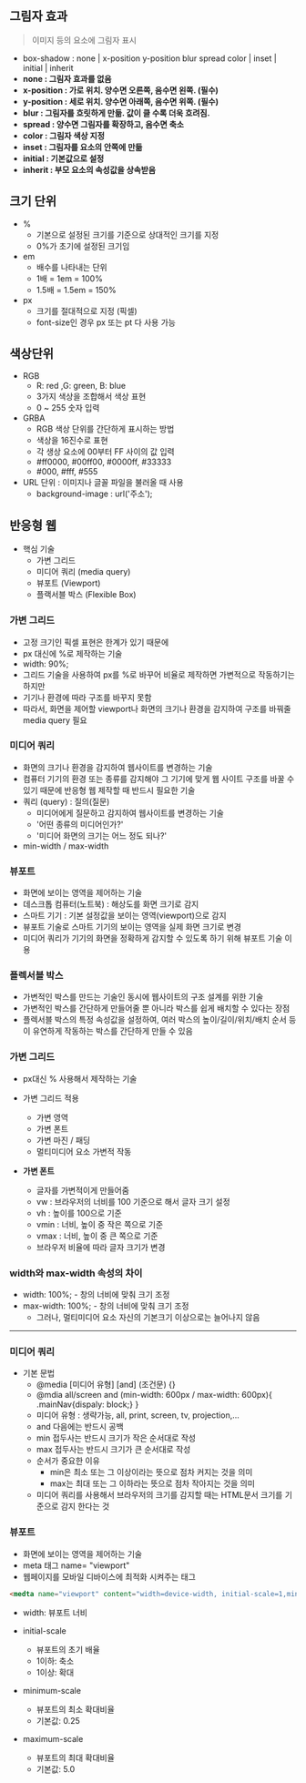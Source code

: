 ## 그림자 효과

> 이미지 등의 요소에 그림자 표시

- box-shadow : none | x-position y-position blur spread color | inset | initial | inherit
- **none : 그림자 효과를 없음**
- **x-position : 가로 위치. 양수면 오른쪽, 음수면 왼쪽. (필수)**
- **y-position : 세로 위치. 양수면 아래쪽, 음수면 위쪽. (필수)**
- **blur : 그림자를 흐릿하게 만듦. 값이 클 수록 더욱 흐려짐.**
- **spread : 양수면 그림자를 확장하고, 음수면 축소**
- **color : 그림자 색상 지정**
- **inset : 그림자를 요소의 안쪽에 만듦**
- **initial : 기본값으로 설정**
- **inherit : 부모 요소의 속성값을 상속받음**



##  크기 단위

- % 
  - 기본으로 설정된 크기를 기준으로 상대적인 크기를 지정
  - 0%가 초기에 설정된 크기임
- em
  - 배수를 나타내는 단위
  - 1배 = 1em = 100%
  - 1.5배 = 1.5em = 150%
- px 
  - 크기를 절대적으로 지정 (픽셀)
  - font-size인 경우 px 또는 pt 다 사용 가능



## 색상단위

- RGB
  - R: red ,G: green, B: blue
  - 3가지 색상을 조합해서 색상 표현
  - 0 ~ 255 숫자 입력
- GRBA
  - RGB 색상 단위를 간단하게 표시하는 방법
  - 색상을 16진수로 표현 
  - 각 생상 요소에 00부터 FF 사이의 값 입력
  - #ff0000, #00ff00, #0000ff, #33333
  - #000, #fff, #555
- URL 단위 : 이미지나 글꼴 파일을 불러올 때 사용
  - background-image : url('주소');



## 반응형 웹

- 핵심 기술
  - 가변 그리드
  - 미디어 쿼리 (media query)
  - 뷰포트 (Viewport)
  - 플랙서블 박스 (Flexible Box)



### 가변 그리드

- 고정 크기인 픽셀 표현은 한계가 있기 때문에
- px  대신에 %로 제작하는 기술
- width: 90%;
- 그리드 기술을 사용하여 px를 %로 바꾸어 비율로 제작하면 가변적으로 작동하기는 하지만
- 기기나 환경에 따라 구조를 바꾸지 못함
- 따라서, 화면을 제어할 viewport나 화면의 크기나 환경을 감지하여 구조를 바꿔줄  media query 필요



### 미디어 쿼리

- 화면의 크기나 환경을 감지하여 웹사이트를 변경하는 기술
- 컴퓨터 기기의 환경 또는 종류를 감지해야 그 기기에 맞게 웹 사이트 구조를 바꿀 수 있기 때문에 반응형 웹 제작할 때 반드시 필요한 기술
- 쿼리 (query) : 질의(질문)
  - 미디어에게 질문하고 감지하여 웹사이트를 변경하는 기술
  - '어떤 종류의 미디어인가?'
  - '미디어 화면의 크기는 어느 정도 되나?'
- min-width / max-width



### 뷰포트

- 화면에 보이는 영역을 제어하는 기술
- 데스크톱 컴퓨터(노트북) : 해상도를 화면 크기로 감지
- 스마트 기기 : 기본 설정값을 보이는 영역(viewport)으로 감지
- 뷰포트 기술로 스마트 기기의 보이는 영역을 실제 화면 크기로 변경
- 미디어 쿼리가 기기의 화면을 정확하게 감지할 수 있도록 하기 위해 뷰포트 기술 이용



### 플렉서블 박스

- 가변적인 박스를 만드는 기술인 동시에 웹사이트의 구조 설계를 위한 기술
- 가변적인 박스를 간단하게 만들어줄 뿐 아니라 박스를 쉽게 배치할 수 있다는 장점
- 플렉서블 박스의 특정 속성값을 설정하여, 여러 박스의 높이/길이/위치/배치 순서 등이 유연하게 작동하는 박스를 간단하게 만들 수 있음



### 가변 그리드

- px대신 % 사용해서 제작하는 기술

- 가변 그리드 적용
  - 가변 영역
  - 가변 폰트
  - 가변 마진 / 패딩
  - 멀티미디어 요소 가변적 작동
- **가변 폰트**
  - 글자를 가변적이게 만들어줌
  - vw : 브라우저의 너비를 100 기준으로 해서 글자 크기 설정
  - vh : 높이를 100으로 기준
  - vmin : 너비, 높이 중 작은 쪽으로 기준
  - vmax : 너비, 높이 중 큰 쪽으로 기준
  - 브라우저 비율에 따라 글자 크기가 변경



### width와 max-width 속성의 차이

- width: 100%; - 창의 너비에 맞춰 크기 조정
- max-width: 100%; - 창의 너비에 맞춰 크기 조정
  - 그러나, 멀티미디어 요소 자신의 기본크기 이상으로는 늘어나지 않음



--------



### 미디어 쿼리

- 기본 문법 
  - @media [미디어 유형] [and] (조건문) {}
  - @mdia all/screen and (min-width: 600px / max-width: 600px){ .mainNav{dispaly: block;} } 
  - 미디어 유형 : 생략가능, all, print, screen, tv, projection,...
  - and 다음에는 반드시 공백
  - min 접두사는 반드시 크기가 작은 순서대로 작성
  - max 접두사는 반드시 크기가 큰 순서대로 작성
  - 순서가 중요한 이유
    - min은 최소 또는 그 이상이라는 뜻으로 점차 커지는 것을 의미
    - max는 최대 또는 그 이하라는 뜻으로 점차 작아지는 것을 의미
  - 미디어 쿼리를 사용해서 브라우저의 크기를 감지할 때는 HTML문서 크기를 기준으로 감지 한다는 것





### 뷰포트

- 화면에 보이는 영역을 제어하는 기술
- meta 태그 name= "viewport"
- 웹페이지를 모바일 디바이스에 최적화 시켜주는 태그

```html
<medta name="viewport" content="width=device-width, initial-scale=1,minimun-scale=1,maximum-scale=1,user-scalable=no">
```

- width: 뷰포트 너비

- initial-scale

  - 뷰포트의 초기 배율
  - 1이하: 축소
  - 1이상: 확대

- minimum-scale

  - 뷰포트의 최소 확대비율
  - 기본값: 0.25

- maximum-scale

  - 뷰포트의 최대 확대비율
  - 기본값: 5.0
